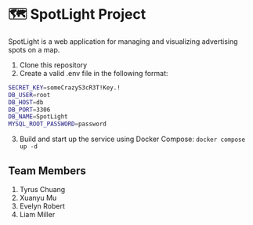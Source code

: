 # 🗺️ SpotLight Project

SpotLight is a web application for managing and visualizing advertising spots on a map.  

1. Clone this repository
2. Create a valid .env file in the following format:
```bash
SECRET_KEY=someCrazyS3cR3T!Key.!
DB_USER=root
DB_HOST=db
DB_PORT=3306
DB_NAME=SpotLight
MYSQL_ROOT_PASSWORD=password
```
3. Build and start up the service using Docker Compose:
```docker compose up -d```

## Team Members
1. Tyrus Chuang
2. Xuanyu Mu
3. Evelyn Robert
4. Liam Miller
